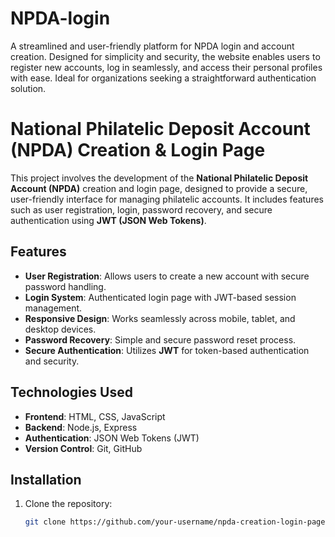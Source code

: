 # NPDA-login
A streamlined and user-friendly platform for NPDA login and account creation. Designed for simplicity and security, the website enables users to register new accounts, log in seamlessly, and access their personal profiles with ease. Ideal for organizations seeking a straightforward authentication solution.
# National Philatelic Deposit Account (NPDA) Creation & Login Page

This project involves the development of the **National Philatelic Deposit Account (NPDA)** creation and login page, designed to provide a secure, user-friendly interface for managing philatelic accounts. It includes features such as user registration, login, password recovery, and secure authentication using **JWT (JSON Web Tokens)**.

## Features
- **User Registration**: Allows users to create a new account with secure password handling.
- **Login System**: Authenticated login page with JWT-based session management.
- **Responsive Design**: Works seamlessly across mobile, tablet, and desktop devices.
- **Password Recovery**: Simple and secure password reset process.
- **Secure Authentication**: Utilizes **JWT** for token-based authentication and security.

## Technologies Used
- **Frontend**: HTML, CSS, JavaScript
- **Backend**: Node.js, Express
- **Authentication**: JSON Web Tokens (JWT)
- **Version Control**: Git, GitHub

## Installation

1. Clone the repository:
   ```bash
   git clone https://github.com/your-username/npda-creation-login-page.git
